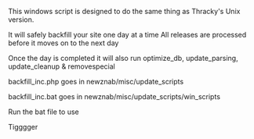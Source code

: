This windows script is designed to do the same thing as Thracky's Unix version.

It will safely backfill your site one day at a time
All releases are processed before it moves on to the next day

Once the day is completed it will also run
optimize_db, update_parsing, update_cleanup & removespecial

backfill_inc.php goes in
newznab/misc/update_scripts

backfill_inc.bat goes in
newznab/misc/update_scripts/win_scripts

Run the bat file to use

Tigggger
